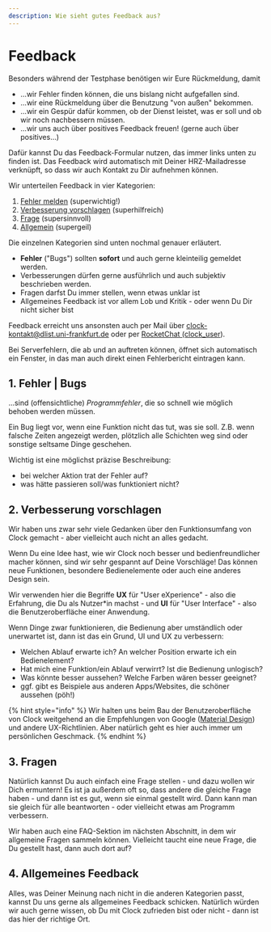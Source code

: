 ```yaml
---
description: Wie sieht gutes Feedback aus?
---
```


# Feedback

Besonders während der Testphase benötigen wir Eure Rückmeldung, damit

* ...wir Fehler finden können, die uns bislang nicht aufgefallen sind.
* ...wir eine Rückmeldung über die Benutzung "von außen" bekommen.
* ...wir ein Gespür dafür kommen, ob der Dienst leistet, was er soll und ob wir noch nachbessern müssen.
* ...wir uns auch über positives Feedback freuen! \(gerne auch über positives...\)

Dafür kannst Du das Feedback-Formular nutzen, das immer links unten zu finden ist. Das Feedback wird automatisch mit Deiner HRZ-Mailadresse verknüpft, so dass wir auch Kontakt zu Dir aufnehmen können.

Wir unterteilen Feedback in vier Kategorien:

1. [Fehler melden](how2feedback.md#1.-Bugs) \(superwichtig!\)
2. [Verbesserung vorschlagen](how2feedback.md#2.-Bedienung) \(superhilfreich\)
3. [Frage](how2feedback.md#3.-Design) \(supersinnvoll\)
4. [Allgemein](how2feedback.md#4.-neue-Funktionen) \(supergeil\)

Die einzelnen Kategorien sind unten nochmal genauer erläutert.

* **Fehler** \("Bugs"\) sollten **sofort** und auch gerne kleinteilig gemeldet werden.
* Verbesserungen dürfen gerne ausführlich und auch subjektiv beschrieben werden.
* Fragen darfst Du immer stellen, wenn etwas unklar ist
* Allgemeines Feedback ist vor allem Lob und Kritik - oder wenn Du Dir nicht sicher bist

Feedback erreicht uns ansonsten auch per Mail über [clock-kontakt@dlist.uni-frankfurt.de](mailto:clock-kontakt@dlist.uni-frankfurt.de) oder per [RocketChat \(clock\_user](https://chat.studiumdigitale.uni-frankfurt.de/channel/clock_user)\).

Bei Serverfehlern, die ab und an auftreten können, öffnet sich automatisch ein Fenster, in das man auch direkt einen Fehlerbericht eintragen kann.

## 1. Fehler \| Bugs

...sind \(offensichtliche\) _Programmfehler_, die so schnell wie möglich behoben werden müssen.

Ein Bug liegt vor, wenn eine Funktion nicht das tut, was sie soll. Z.B. wenn falsche Zeiten angezeigt werden, plötzlich alle Schichten weg sind oder sonstige seltsame Dinge geschehen.

Wichtig ist eine möglichst präzise Beschreibung:

* bei welcher Aktion trat der Fehler auf?
* was hätte passieren soll/was funktioniert nicht?

## 2. Verbesserung vorschlagen 

Wir haben uns zwar sehr viele Gedanken über den Funktionsumfang von Clock gemacht - aber vielleicht auch nicht an alles gedacht. 

Wenn Du eine Idee hast, wie wir Clock noch besser und bedienfreundlicher macher können, sind wir sehr gespannt auf Deine Vorschläge! Das können neue Funktionen, besondere Bedienelemente oder auch eine anderes Design sein.

Wir verwenden hier die Begriffe **UX** für "User eXperience" - also die Erfahrung, die Du als Nutzer\*in machst - und **UI** für "User Interface" - also die Benutzeroberfläche einer Anwendung.

Wenn Dinge zwar funktionieren, die Bedienung aber umständlich oder unerwartet ist, dann ist das ein Grund, UI und UX zu verbessern:

* Welchen Ablauf erwarte ich? An welcher Position erwarte ich ein Bedienelement?
* Hat mich eine Funktion/ein Ablauf verwirrt? Ist die Bedienung unlogisch?
* Was könnte besser aussehen? Welche Farben wären besser geeignet?
* ggf. gibt es Beispiele aus anderen Apps/Websites, die schöner aussehen \(pöh!\)

{% hint style="info" %}
Wir halten uns beim Bau der Benutzeroberfläche von Clock weitgehend an die Empfehlungen von Google \([Material Design](https://github.com/ClockGU/handbook/tree/c6a3efe17c130c71ac14b67706cb399e4d331dfb/benutzerhandbuch/about.md#Design)\) und andere UX-Richtlinien. Aber natürlich geht es hier auch immer um persönlichen Geschmack.
{% endhint %}

## 3. Fragen

Natürlich kannst Du auch einfach eine Frage stellen - und dazu wollen wir Dich ermuntern! Es ist ja außerdem oft so, dass andere die gleiche Frage haben - und dann ist es gut, wenn sie einmal gestellt wird. Dann kann man sie gleich für alle beantworten - oder vielleicht etwas am Programm verbessern.

Wir haben auch eine FAQ-Sektion im nächsten Abschnitt, in dem wir allgemeine Fragen sammeln können. Vielleicht taucht eine neue Frage, die Du gestellt hast, dann auch dort auf?

## 4. Allgemeines Feedback

Alles, was Deiner Meinung nach nicht in die anderen Kategorien passt, kannst Du uns gerne als allgemeines Feedback schicken. Natürlich würden wir auch gerne wissen, ob Du mit Clock zufrieden bist oder nicht - dann ist das hier der richtige Ort.

